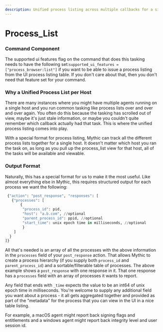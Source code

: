 ```yaml
---
description: Unified process listing across multiple callbacks for a single host
---
```


# Process\_List

### Command Component

The supported ui features flag on the command that does this tasking needs to have the following set:`supported_ui_features = ["process_browser:list"]` if you want to be able to issue a process listing from the UI process listing table. If you don't care about that, then you don't need that feature set for your command.

### Why a Unified Process List per Host

There are many instances where you might have multiple agents running on a single host and you run common tasking like process lists over and over and over again. You often do this because the tasking has scrolled out of view, maybe it's just stale information, or maybe you couldn't quite remember which callback actually had that task. This is where the unified process listing comes into play.

With a special format for process listing, Mythic can track all the different process lists together for a single host. It doesn't matter which host you ran the task on, as long as you pull up the process\_list view for that host, all of the tasks will be available and viewable.

### Output Format

Naturally, this has a special format for us to make it the most useful. Like almost everything else in Mythic, this requires structured output for each process we want the following:

```python
 {"action": "post_response", "responses": [
   {"processes": [
       {
        "process_id": pid, 
        "host": "a.b.com", //optional
        "parent_process_id": ppid, //optional
        "start_time": unix epoch time in milliseconds, //optional
        } 
    ]
  }
]}
```

All that's needed is an array of all the processes with the above information in the `processes` field of your `post_response` action. That allows Mythic to create a process hierarchy (if you supply both `process_id` and `parent_process_id`) and a sortable/filterable table of processes. The above example shows a `post_response` with one response in it. That one response has a `processes` field with an array of processes it wants to report.&#x20;

Any field that ends with `_time` expects the value to be an int64 of unix epoch time in milliseconds. You're welcome to supply any additional field you want about a process - it all gets aggregated together and provided as part of the "metadata" for the process that you can view in the UI in a nice table listing.

For example, a macOS agent might report back signing flags and entitlements and a windows agent might report back integrity level and user session id.
